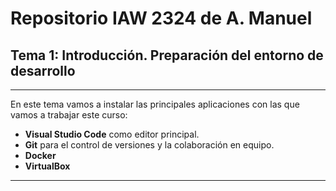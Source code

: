 # Repositorio IAW 2324 de A. Manuel
## Tema 1: Introducción. Preparación del entorno de desarrollo

--- 

En este tema vamos a instalar las principales aplicaciones con las que vamos a trabajar este curso:
- **Visual Studio Code** como editor principal.
- **Git** para el control de versiones y la colaboración en equipo.
- **Docker** 
- **VirtualBox**

---